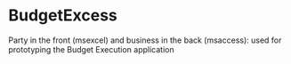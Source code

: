 # BudgetExcess
Party in the front (msexcel) and business in the back (msaccess): used for prototyping the Budget Execution application
